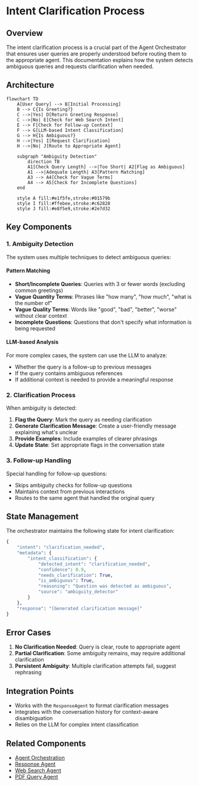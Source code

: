 # Intent Clarification Process

## Overview
The intent clarification process is a crucial part of the Agent Orchestrator that ensures user queries are properly understood before routing them to the appropriate agent. This documentation explains how the system detects ambiguous queries and requests clarification when needed.

## Architecture

```mermaid
flowchart TD
    A[User Query] --> B[Initial Processing]
    B --> C{Is Greeting?}
    C -->|Yes| D[Return Greeting Response]
    C -->|No| E[Check for Web Search Intent]
    E --> F[Check for Follow-up Context]
    F --> G[LLM-based Intent Classification]
    G --> H{Is Ambiguous?}
    H -->|Yes| I[Request Clarification]
    H -->|No| J[Route to Appropriate Agent]
    
    subgraph "Ambiguity Detection"
        direction TB
        A1[Check Query Length] -->|Too Short| A2[Flag as Ambiguous]
        A1 -->|Adequate Length| A3[Pattern Matching]
        A3 --> A4[Check for Vague Terms]
        A4 --> A5[Check for Incomplete Questions]
    end
    
    style A fill:#e1f5fe,stroke:#01579b
    style I fill:#ffebee,stroke:#c62828
    style J fill:#e8f5e9,stroke:#2e7d32
```

## Key Components

### 1. Ambiguity Detection

The system uses multiple techniques to detect ambiguous queries:

#### Pattern Matching
- **Short/Incomplete Queries**: Queries with 3 or fewer words (excluding common greetings)
- **Vague Quantity Terms**: Phrases like "how many", "how much", "what is the number of"
- **Vague Quality Terms**: Words like "good", "bad", "better", "worse" without clear context
- **Incomplete Questions**: Questions that don't specify what information is being requested

#### LLM-based Analysis
For more complex cases, the system can use the LLM to analyze:
- Whether the query is a follow-up to previous messages
- If the query contains ambiguous references
- If additional context is needed to provide a meaningful response

### 2. Clarification Process

When ambiguity is detected:

1. **Flag the Query**: Mark the query as needing clarification
2. **Generate Clarification Message**: Create a user-friendly message explaining what's unclear
3. **Provide Examples**: Include examples of clearer phrasings
4. **Update State**: Set appropriate flags in the conversation state

### 3. Follow-up Handling

Special handling for follow-up questions:
- Skips ambiguity checks for follow-up questions
- Maintains context from previous interactions
- Routes to the same agent that handled the original query

## State Management

The orchestrator maintains the following state for intent clarification:

```python
{
    "intent": "clarification_needed",
    "metadata": {
        "intent_classification": {
            "detected_intent": "clarification_needed",
            "confidence": 0.9,
            "needs_clarification": True,
            "is_ambiguous": True,
            "reasoning": "Question was detected as ambiguous",
            "source": "ambiguity_detector"
        }
    },
    "response": "[Generated clarification message]"
}
```

## Error Cases

1. **No Clarification Needed**: Query is clear, route to appropriate agent
2. **Partial Clarification**: Some ambiguity remains, may require additional clarification
3. **Persistent Ambiguity**: Multiple clarification attempts fail, suggest rephrasing

## Integration Points

- Works with the `ResponseAgent` to format clarification messages
- Integrates with the conversation history for context-aware disambiguation
- Relies on the LLM for complex intent classification

## Related Components
- [Agent Orchestration](AGENT_ORCHESTRATION.md)
- [Response Agent](RESPONSE_AGENT.md)
- [Web Search Agent](WEB_SEARCH_AGENT.md)
- [PDF Query Agent](PDF_QUERY_AGENT.md)
